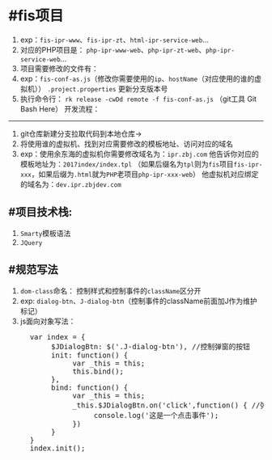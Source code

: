 #fis项目
===========
1.   exp：`fis-ipr-www`、`fis-ipr-zt`、`html-ipr-service-web`...
2.   对应的PHP项目是： `php-ipr-www-web`、`php-ipr-zt-web`、`php-ipr-service-web`...
3.   项目需要修改的文件有：
4.   exp：`fis-conf-as.js`（修改你需要使用的`ip`、`hostName`（对应使用的谁的虚拟机））
     `.project.properties` 更新分支版本号
5.   执行命令行： `rk release -cwDd remote -f fis-conf-as.js` （git工具 Git Bash Here）
开发流程：
------------
1.   git仓库新建分支拉取代码到本地仓库->
2.   将使用谁的虚拟机、找到对应需要修改的模板地址、访问对应的域名
3.   exp：使用余东海的虚拟机你需要修改域名为：`ipr.zbj.com` 
      他告诉你对应的模板地址为：`2017index/index.tpl` （如果后缀名为`tpl`则为`fis`项目`fis-ipr-xxx`，如果后缀为`.html`就为`PHP`老项目`php-ipr-xxx-web`）
      他虚拟机对应绑定的域名为：`dev.ipr.zbjdev.com` 

#项目技术栈:
--------------
1.   `Smarty`模板语法
2.   `JQuery`

#规范写法
----------
1.   `dom-class`命名： 控制样式和控制事件的`className`区分开
2.   exp: `dialog-btn`、`J-dialog-bt`n（控制事件的className前面加J作为维护标记）
3.   js面向对象写法：
<pre>
     var index = {
          $JDialogBtn: $('.J-dialog-btn'), //控制弹窗的按钮
          init: function() {
               var _this = this;
               this.bind();
          },
          bind: function() {
               var _this = this;
               _this.$JDialogBtn.on('click',function() { //弹窗相关事件
                    console.log('这是一个点击事件');
               })
          }
     }
     index.init();
</pre>
